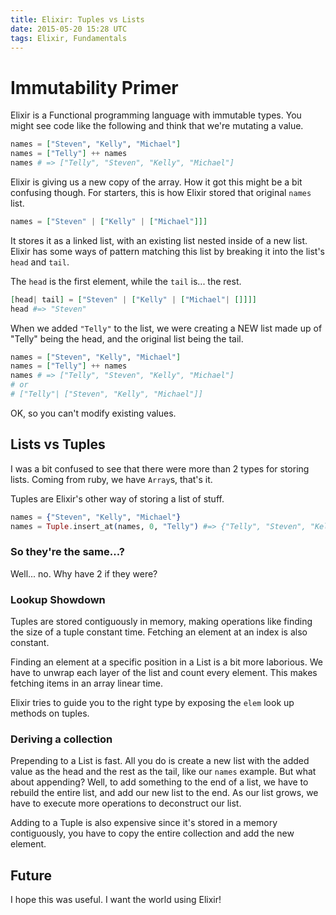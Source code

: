 ```yaml
---
title: Elixir: Tuples vs Lists
date: 2015-05-20 15:28 UTC
tags: Elixir, Fundamentals
---
```


# Immutability Primer
Elixir is a Functional programming language with immutable types. You might see code like the following and think that we're mutating a value.

``` elixir
names = ["Steven", "Kelly", "Michael"]
names = ["Telly"] ++ names
names # => ["Telly", "Steven", "Kelly", "Michael"]
```
Elixir is giving us a new copy of the array. How it got this might be a bit confusing though. For starters, this is how Elixir stored that original `names` list.

``` elixir
names = ["Steven" | ["Kelly" | ["Michael"]]]
```

It stores it as a linked list, with an existing list nested inside of a new list. Elixir has some ways of pattern matching this list by breaking it into the list's `head` and `tail`.

The `head` is the first element, while the `tail` is... the rest.

``` elixir
[head| tail] = ["Steven" | ["Kelly" | ["Michael"| []]]]
head #=> "Steven"
```

When we added `"Telly"` to the list, we were creating a NEW list made up of "Telly" being the head, and the original list being the tail.

``` elixir
names = ["Steven", "Kelly", "Michael"]
names = ["Telly"] ++ names
names # => ["Telly", "Steven", "Kelly", "Michael"]
# or
# ["Telly"| ["Steven", "Kelly", "Michael"]]
```

OK, so you can't modify existing values.

## Lists vs Tuples
I was a bit confused to see that there were more than 2 types for storing lists. Coming from ruby, we have `Array`s, that's it.

Tuples are Elixir's other way of storing a list of stuff.

``` elixir
names = {"Steven", "Kelly", "Michael"}
names = Tuple.insert_at(names, 0, "Telly") #=> {"Telly", "Steven", "Kelly", "Michael"}
```

### So they're the same...?

Well... no. Why have 2 if they were?

### Lookup Showdown
Tuples are stored contiguously in memory, making operations like finding the size of a tuple constant time. Fetching an element at an index is also constant.

Finding an element at a specific position in a List is a bit more laborious. We have to unwrap each layer of the list and count every element. This makes fetching items in an array linear time.

Elixir tries to guide you to the right type by exposing the `elem` look up methods on tuples.

### Deriving a collection

Prepending to a List is fast. All you do is create a new list with the added value as the head and the rest as the tail, like our `names` example. But what about appending? Well, to add something to the end of a list, we have to rebuild the entire list, and add our new list to the end. As our list grows, we have to execute more operations to deconstruct our list.

Adding to a Tuple is also expensive since it's stored in a memory contiguously, you have to copy the entire collection and add the new element.


## Future

I hope this was useful. I want the world using Elixir!
